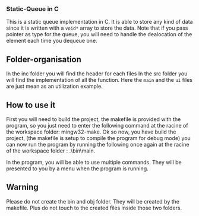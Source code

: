 ### Static-Queue in C

This is a static queue implementation in C. It is able to store any kind of data since it is written with a `void*` array to store the data. Note that if you pass pointer as type for the queue, you will need to handle the dealocation of the element each time you dequeue one.

## Folder-organisation

In the inc folder you will find the header for each files In the src folder you will find the implementation of all the function.
Here the `main` and the `ui` files are just mean as an utilization example.

## How to use it

First you will need to build the project, the makefile is provided with the program, so you just need to enter the following command at the racine of the workspace folder: mingw32-make. Ok so now, you have build the project, (the makefile is setup to compile the program for debug mode) you can now run the program by running the following once again at the racine of the workspace folder : .\bin\main.

In the program, you will be able to use multiple commands. They will be presented to you by a menu when the program is running.

## Warning

Please do not create the bin and obj folder. They will be created by the makefile. Plus do not touch to the created files inside those two folders.

